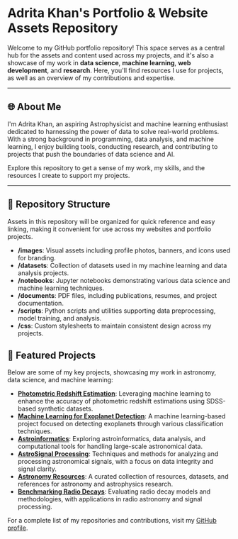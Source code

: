 # Adrita Khan's Portfolio & Website Assets Repository

Welcome to my GitHub portfolio repository! This space serves as a central hub for the assets and content used across my projects, and it's also a showcase of my work in **data science**, **machine learning**, **web development**, and **research**. Here, you'll find resources I use for projects, as well as an overview of my contributions and expertise.

---

## 🌐 About Me

I'm Adrita Khan, an aspiring Astrophysicist and machine learning enthusiast dedicated to harnessing the power of data to solve real-world problems. With a strong background in programming, data analysis, and machine learning, I enjoy building tools, conducting research, and contributing to projects that push the boundaries of data science and AI.

Explore this repository to get a sense of my work, my skills, and the resources I create to support my projects.

---

## 📂 Repository Structure

Assets in this repository will be organized for quick reference and easy linking, making it convenient for use across my websites and portfolio projects.

- **/images**: Visual assets including profile photos, banners, and icons used for branding.
- **/datasets**: Collection of datasets used in my machine learning and data analysis projects.
- **/notebooks**: Jupyter notebooks demonstrating various data science and machine learning techniques.
- **/documents**: PDF files, including publications, resumes, and project documentation.
- **/scripts**: Python scripts and utilities supporting data preprocessing, model training, and analysis.
- **/css**: Custom stylesheets to maintain consistent design across my projects.


## 📜 Featured Projects

Below are some of my key projects, showcasing my work in astronomy, data science, and machine learning:

- **[Photometric Redshift Estimation](https://github.com/Adrita-Khan/AstroPhotoZ)**: Leveraging machine learning to enhance the accuracy of photometric redshift estimations using SDSS-based synthetic datasets.
- **[Machine Learning for Exoplanet Detection](https://github.com/Adrita-Khan/ExoplanetDetectionML)**: A machine learning-based project focused on detecting exoplanets through various classification techniques.
- **[Astroinformatics](https://github.com/Adrita-Khan/Astroinformatics)**: Exploring astroinformatics, data analysis, and computational tools for handling large-scale astronomical data.
- **[AstroSignal Processing](https://github.com/Adrita-Khan/AstroSignal)**: Techniques and methods for analyzing and processing astronomical signals, with a focus on data integrity and signal clarity.
- **[Astronomy Resources](https://github.com/Adrita-Khan/Astro_Resources)**: A curated collection of resources, datasets, and references for astronomy and astrophysics research.
- **[Benchmarking Radio Decays](https://github.com/Adrita-Khan/Benchmarking_RadioDecays)**: Evaluating radio decay models and methodologies, with applications in radio astronomy and signal processing.

For a complete list of my repositories and contributions, visit my [GitHub profile](https://github.com/Adrita-Khan).


